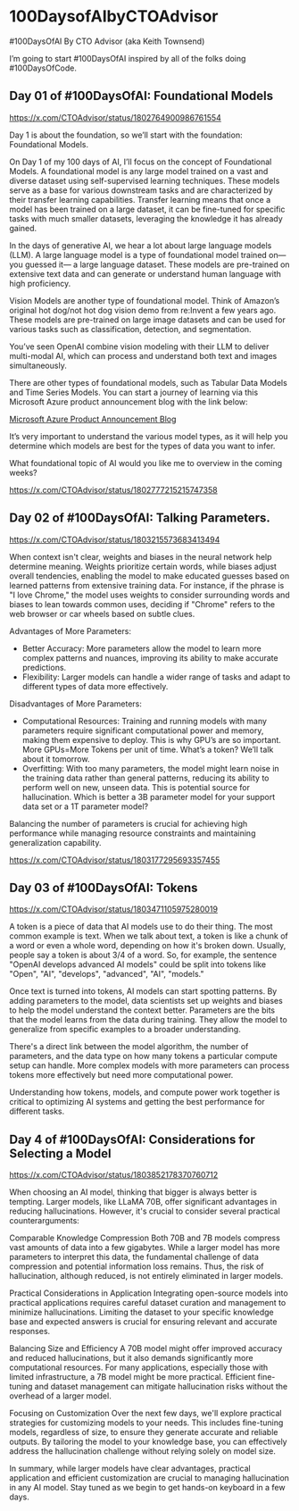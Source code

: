 # 100DaysofAIbyCTOAdvisor
#100DaysOfAI By CTO Advisor (aka  Keith Townsend)

I’m going to start #100DaysOfAI inspired by all of the folks doing #100DaysOfCode.


## Day 01 of #100DaysOfAI: Foundational Models
https://x.com/CTOAdvisor/status/1802764900986761554

Day 1 is about the foundation, so we’ll start with the foundation: Foundational Models.

On Day 1 of my 100 days of AI, I’ll focus on the concept of Foundational Models. A foundational model is any large model trained on a vast and diverse dataset using self-supervised learning techniques. These models serve as a base for various downstream tasks and are characterized by their transfer learning capabilities. Transfer learning means that once a model has been trained on a large dataset, it can be fine-tuned for specific tasks with much smaller datasets, leveraging the knowledge it has already gained.

In the days of generative AI, we hear a lot about large language models (LLM). A large language model is a type of foundational model trained on— you guessed it— a large language dataset. These models are pre-trained on extensive text data and can generate or understand human language with high proficiency.

Vision Models are another type of foundational model. Think of Amazon’s original hot dog/not hot dog vision demo from re:Invent a few years ago. These models are pre-trained on large image datasets and can be used for various tasks such as classification, detection, and segmentation.

You’ve seen OpenAI combine vision modeling with their LLM to deliver multi-modal AI, which can process and understand both text and images simultaneously.

There are other types of foundational models, such as Tabular Data Models and Time Series Models. You can start a journey of learning via this Microsoft Azure product announcement blog with the link below:

[Microsoft Azure Product Announcement Blog](https://techcommunity.microsoft.com/t5/ai-machine-learning-blog/announcing-foundation-models-in-azure-machine-learning/ba-p/3827481)

It’s very important to understand the various model types, as it will help you determine which models are best for the types of data you want to infer.

What foundational topic of AI would you like me to overview in the coming weeks?

https://x.com/CTOAdvisor/status/1802777215215747358

## Day 02 of #100DaysOfAI: Talking Parameters.
https://x.com/CTOAdvisor/status/1803215573683413494

When context isn't clear, weights and biases in the neural network help determine meaning. Weights prioritize certain words, while biases adjust overall tendencies, enabling the model to make educated guesses based on learned patterns from extensive training data. For instance, if the phrase is "I love Chrome," the model uses weights to consider surrounding words and biases to lean towards common uses, deciding if "Chrome" refers to the web browser or car wheels based on subtle clues.

Advantages of More Parameters:
- Better Accuracy: More parameters allow the model to learn more complex patterns and nuances, improving its ability to make accurate predictions.
- Flexibility: Larger models can handle a wider range of tasks and adapt to different types of data more effectively.

Disadvantages of More Parameters:
- Computational Resources: Training and running models with many parameters require significant computational power and memory, making them expensive to deploy. This is why GPU’s are so important. More GPUs=More Tokens per unit of time. What’s a token? We’ll talk about it tomorrow. 
- Overfitting: With too many parameters, the model might learn noise in the training data rather than general patterns, reducing its ability to perform well on new, unseen data. This is potential source for hallucination. Which is better a 3B parameter model for your support data set or a 1T parameter model? 

Balancing the number of parameters is crucial for achieving high performance while managing resource constraints and maintaining generalization capability.

https://x.com/CTOAdvisor/status/1803177295693357455

## Day 03 of #100DaysOfAI: Tokens

https://x.com/CTOAdvisor/status/1803471105975280019

A token is a piece of data that AI models use to do their thing. The most common example is text. When we talk about text, a token is like a chunk of a word or even a whole word, depending on how it's broken down. Usually, people say a token is about 3/4 of a word. So, for example, the sentence "OpenAI develops advanced AI models" could be split into tokens like "Open", "AI", "develops", "advanced", "AI", "models."

Once text is turned into tokens, AI models can start spotting patterns. By adding parameters to the model, data scientists set up weights and biases to help the model understand the context better. Parameters are the bits that the model learns from the data during training. They allow the model to generalize from specific examples to a broader understanding.

There's a direct link between the model algorithm, the number of parameters, and the data type on how many tokens a particular compute setup can handle. More complex models with more parameters can process tokens more effectively but need more computational power.

Understanding how tokens, models, and compute power work together is critical to optimizing AI systems and getting the best performance for different tasks.
## Day 4 of #100DaysOfAI: Considerations for Selecting a Model
https://x.com/CTOAdvisor/status/1803852178370760712

When choosing an AI model, thinking that bigger is always better is tempting. Larger models, like LLaMA 70B, offer significant advantages in reducing hallucinations. However, it's crucial to consider several practical counterarguments:

Comparable Knowledge Compression
Both 70B and 7B models compress vast amounts of data into a few gigabytes. While a larger model has more parameters to interpret this data, the fundamental challenge of data compression and potential information loss remains. Thus, the risk of hallucination, although reduced, is not entirely eliminated in larger models.

Practical Considerations in Application
Integrating open-source models into practical applications requires careful dataset curation and management to minimize hallucinations. Limiting the dataset to your specific knowledge base and expected answers is crucial for ensuring relevant and accurate responses.

Balancing Size and Efficiency
A 70B model might offer improved accuracy and reduced hallucinations, but it also demands significantly more computational resources. For many applications, especially those with limited infrastructure, a 7B model might be more practical. Efficient fine-tuning and dataset management can mitigate hallucination risks without the overhead of a larger model.

Focusing on Customization
Over the next few days, we'll explore practical strategies for customizing models to your needs. This includes fine-tuning models, regardless of size, to ensure they generate accurate and reliable outputs. By tailoring the model to your knowledge base, you can effectively address the hallucination challenge without relying solely on model size.

In summary, while larger models have clear advantages, practical application and efficient customization are crucial to managing hallucination in any AI model. Stay tuned as we begin to get hands-on keyboard in a few days.
